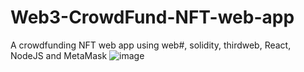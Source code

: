 # Web3-CrowdFund-NFT-web-app
A crowdfunding NFT web app using web#, solidity, thirdweb, React, NodeJS and MetaMask
![image](https://user-images.githubusercontent.com/75971776/218274821-76fc81b3-b70e-4f7e-bbdc-8d044bbc87c1.png)
